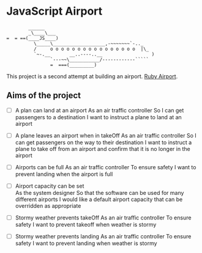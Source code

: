 # JavaScript Airport
```
        ______
        _\____\___
=  = ==(____JS____)
          \_____\___________________,-~~~~~~~`-.._
          /     o o o o o o o o o o o o o o o o  |\_
          `~-.__       __..----..__                  )
                `---~~\___________/------------`````
                =  ===(_________)

```

This project is a second attempt at building an airport. [Ruby Airport](https://www.github.com/FayeCarter/airport_challenge).

## Aims of the project

- [ ] A plan can land at an airport
      As an air traffic controller 
      So I can get passengers to a destination 
      I want to instruct a plane to land at an airport

- [ ] A plane leaves an airport when in takeOff
      As an air traffic controller 
      So I can get passengers on the way to their destination 
      I want to instruct a plane to take off from an airport and confirm that it is no longer in the airport

- [ ] Airports can be full
      As an air traffic controller 
      To ensure safety 
      I want to prevent landing when the airport is full 

- [ ] Airport capacity can be set     
      As the system designer
      So that the software can be used for many different airports
      I would like a default airport capacity that can be overridden as appropriate

- [ ] Stormy weather prevents takeOff
      As an air traffic controller 
      To ensure safety 
      I want to prevent takeoff when weather is stormy 

- [ ] Stormy weather prevents landing
      As an air traffic controller 
      To ensure safety 
      I want to prevent landing when weather is stormy 